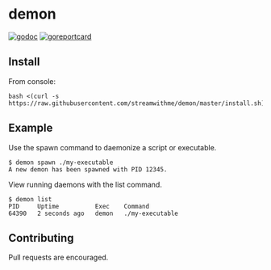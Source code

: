 # demon

[![godoc](https://godoc.org/github.com/streamwithme/demon?status.svg)](https://godoc.org/github.com/streamwithme/demon)
[![goreportcard](https://goreportcard.com/badge/github.com/streamwithme/demon)](https://goreportcard.com/report/github.com/streamwithme/demon)

## Install

From console:

```console
bash <(curl -s https://raw.githubusercontent.com/streamwithme/demon/master/install.sh)
```

## Example

Use the spawn command to daemonize a script or executable.

```console
$ demon spawn ./my-executable
A new demon has been spawned with PID 12345.
```

View running daemons with the list command.

```console
$ demon list
PID  	Uptime       	Exec 	Command
64390	2 seconds ago	demon	./my-executable
```

## Contributing

Pull requests are encouraged.
